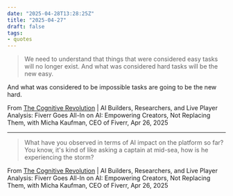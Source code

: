 ```yaml
---
date: "2025-04-28T13:28:25Z"
title: "2025-04-27"
draft: false
tags:
- quotes
---
```


> We need to understand that things that were considered easy tasks will no longer exist. And what was considered hard tasks will be the new easy.

And what was considered to be impossible tasks are going to be the new hard.

From [The Cognitive Revolution](https://podcasts.apple.com/us/podcast/the-cognitive-revolution-ai-builders-researchers-and/id1669813431?i=1000705067651&r=489) | AI Builders, Researchers, and Live Player Analysis: Fiverr Goes All-In on AI: Empowering Creators, Not Replacing Them, with Micha Kaufman, CEO of Fiverr, Apr 26, 2025

---

> What have you observed in terms of AI impact on the platform so far? You know, it's kind of like asking a captain at mid-sea, how is he experiencing the storm?

From [The Cognitive Revolution](https://podcasts.apple.com/us/podcast/the-cognitive-revolution-ai-builders-researchers-and/id1669813431?i=1000705067651&r=1627) | AI Builders, Researchers, and Live Player Analysis: Fiverr Goes All-In on AI: Empowering Creators, Not Replacing Them, with Micha Kaufman, CEO of Fiverr, Apr 26, 2025
